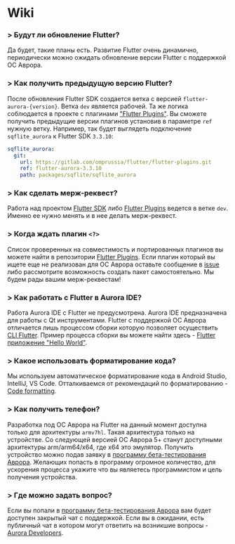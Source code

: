 # Wiki

### > Будут ли обновление Flutter?

Да будет, такие планы есть. Развитие Flutter очень динамично, периодически можно ожидать обновление версии Flutter с поддержкой ОС Аврора.

### > Как получить предыдущую версию Flutter?

После обновления Flutter SDK создается ветка с версией `flutter-aurora-{version}`.
Ветка `dev` является рабочей.
Та же логика соблюдается в проекте с плагинами ["Flutter Plugins"](https://gitlab.com/omprussia/flutter/flutter-plugins).
Вы сможете получить предыдущие версии плагинов установив в параметре `ref` нужную ветку.
Например, так будет выглядеть подключение `sqflite_aurora` к Flutter SDK `3.3.10`:

```yaml
sqflite_aurora:
  git:
    url: https://gitlab.com/omprussia/flutter/flutter-plugins.git
    ref: flutter-aurora-3.3.10
    path: packages/sqflite/sqflite_aurora
```

### > Как сделать мерж-реквест?

Работа над проектом [Flutter SDK](https://gitlab.com/omprussia/flutter/flutter) либо [Flutter Plugins](https://gitlab.com/omprussia/flutter/flutter-plugins) ведется в ветке `dev`.
Именно ее нужно менять и в нее делать мерж-реквест.

### > Когда ждать плагин `<?>`

Список проверенных на совместимость и портированных плагинов вы можете найти в репозитории [Flutter Plugins](https://gitlab.com/omprussia/flutter/flutter-plugins). Если плагин который вы ищете еще не реализован для ОС Аврора оставьте сообщение в [issue](https://gitlab.com/omprussia/flutter/flutter-plugins/-/issues) либо рассмотрите возможность создать пакет самостоятельно. Мы будем рады вашим мерж-реквестам!

### > Как работать с Flutter в Aurora IDE?

Работа Aurora IDE с Flutter не предусмотрена. Aurora IDE предназначена для работы с Qt инструментами. Flutter с поддержкой ОС Аврора отличается  лишь процессом сборки которую позволяет осуществить [CLI Flutter](cli.md). Пример процесса сборки вы можете найти здесь - [Flutter приложение "Hello World"](application.md).

### > Какое использовать форматирование кода?

Мы используем автоматическое форматирование кода в Android Studio, IntelliJ, VS Code. Отталкиваемся от рекомендаций по форматированию - [Code formatting](https://docs.flutter.dev/tools/formatting).

### > Как получить телефон?

Разработка под ОС Аврора на Flutter на данный момент доступна только для архитектуры `armv7hl`. Такая архитектура только на устройстве. Со следующей версией ОС Аврора 5+ станут доступными архитектуры arm/arm64/x64, где x64 это эмулятор. Получить устройство можно подав заявку в [программу бета-тестирования Аврора](https://auroraos.ru/beta). Желающих попасть в программу огромное количество, для ускорения процесса укажите что вы являетесь программистом и цель получения устройства.

### > Где можно задать вопрос?

Если вы попали в [программу бета-тестирования Аврора](https://auroraos.ru/beta) вам будет доступен закрытый чат с поддержкой. Если вы в ожидании, есть публичный чат в котором могут ответить на возникшие вопросы - [Aurora Developers](https://t.me/aurora_devs).

